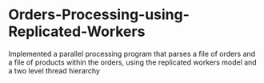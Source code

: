 # Orders-Processing-using-Replicated-Workers
Implemented a parallel processing program that parses a file of orders and a file of products within the orders, using the replicated workers model and a two level thread hierarchy
